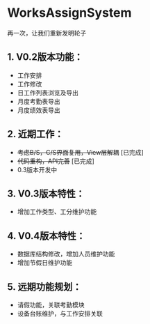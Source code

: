 # WorksAssignSystem
再一次，让我们重新发明轮子
## 1. V0.2版本功能：
  * 工作安排
  * 工作修改
  * 日工作列表浏览及导出
  * 月度考勤表导出
  * 月度绩效表导出


## 2. 近期工作：
  * ~~考虑B/S，C/S界面复用，View层解耦~~ [已完成]
  * ~~代码重构，API完善~~ [已完成]
  * 0.3版本开发中


## 3. V0.3版本特性：
  * 增加工作类型、工分维护功能


## 4. V0.4版本特性：
  * 数据库结构修改，增加人员维护功能
  * 增加节假日维护功能


## 5. 远期功能规划：
  * 请假功能，关联考勤模块
  * 设备台账维护，与工作安排关联
